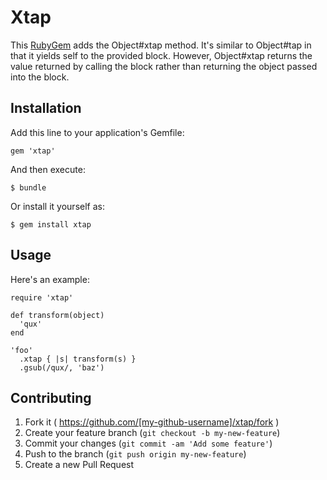 # Xtap

This [RubyGem](https://rubygems.org/) adds the Object#xtap method. It's similar
to Object#tap in that it yields self to the provided block. However,
Object#xtap returns the value returned by calling the block rather than
returning the object passed into the block.

## Installation

Add this line to your application's Gemfile:

    gem 'xtap'

And then execute:

    $ bundle

Or install it yourself as:

    $ gem install xtap

## Usage

Here's an example:

    require 'xtap'

    def transform(object)
      'qux'
    end

    'foo'
      .xtap { |s| transform(s) }
      .gsub(/qux/, 'baz')

## Contributing

1. Fork it ( https://github.com/[my-github-username]/xtap/fork )
2. Create your feature branch (`git checkout -b my-new-feature`)
3. Commit your changes (`git commit -am 'Add some feature'`)
4. Push to the branch (`git push origin my-new-feature`)
5. Create a new Pull Request
